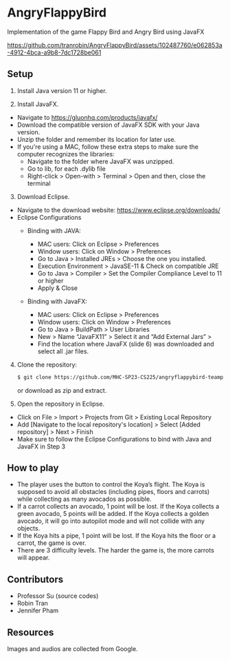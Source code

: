 # AngryFlappyBird
Implementation of the game Flappy Bird and Angry Bird using JavaFX



https://github.com/tranrobin/AngryFlappyBird/assets/102487760/e062853a-4912-4bca-a9b8-7dc1728be061



Setup
---------------------------
1. Install Java version 11 or higher.

2. Install JavaFX. 
  * Navigate to https://gluonhq.com/products/javafx/ 
  * Download the compatible version of JavaFX SDK with your Java version. 
  * Unzip the folder and remember its location for later use.
  * If you're using a MAC, follow these extra steps to make sure the computer recognizes the libraries:
    * Navigate to the folder where JavaFX was unzipped. 
    * Go to lib, for each .dylib file 
    * Right-click > Open-with > Terminal > Open and then, close the terminal

3. Download Eclipse.
  * Navigate to the download website: https://www.eclipse.org/downloads/
  * Eclipse Configurations
    * Binding with JAVA:
      * MAC users: Click on Eclipse > Preferences
      * Window users:  Click on Window > Preferences
      * Go to Java > Installed JREs > Choose the one you installed.
      * Execution Environment > JavaSE-11 & Check on compatible JRE
      * Go to Java > Compiler > Set the Compiler Compliance Level to 11 or higher
      * Apply & Close

    * Binding with JavaFX:
      * MAC users: Click on Eclipse > Preferences
      * Window users:  Click on Window > Preferences
      * Go to Java > BuildPath > User Libraries 
      * New > Name “JavaFX11” > Select it and “Add External Jars” > 
      * Find the location where JavaFX (slide 6) was downloaded and select all .jar files.

4. Clone the repository:

   ```bash
   $ git clone https://github.com/MHC-SP23-CS225/angryflappybird-teampocky.git
   ```
   or download as zip and extract.
   
5. Open the repository in Eclipse.
  * Click on File > Import > Projects from Git > Existing Local Repository 
  * Add [Navigate to the local repository's location] > Select [Added repository] > Next > Finish
  * Make sure to follow the Eclipse Configurations to bind with Java and JavaFX in Step 3
  
  
  
How to play
---------------------------
* The player uses the button to control the Koya’s flight. The Koya is supposed to avoid all obstacles (including pipes, floors and carrots) while collecting as many avocados as possible. 
* If a carrot collects an avocado, 1 point will be lost. If the Koya collects a green avocado, 5 points will be added. If the Koya collects a golden avocado, it will go into autopilot mode and will not collide with any objects.
* If the Koya hits a pipe, 1 point will be lost. If the Koya hits the floor or a carrot, the game is over.
* There are 3 difficulty levels. The harder the game is, the more carrots will appear.


Contributors
---------------------------
* Professor Su (source codes)
* Robin Tran
* Jennifer Pham

Resources
---------------------------
Images and audios are collected from Google.
